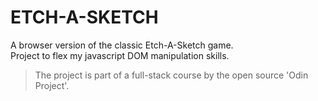 # ETCH-A-SKETCH

A browser version of the classic Etch-A-Sketch game. <br>
Project to flex my javascript DOM manipulation skills.


> The project is part of a full-stack course by the open source 'Odin Project'.